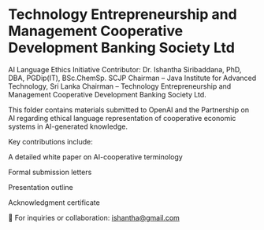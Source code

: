 # Technology Entrepreneurship and Management Cooperative Development Banking Society Ltd
AI Language Ethics Initiative
Contributor: Dr. Ishantha Siribaddana, PhD, DBA, PGDip(IT), BSc.ChemSp. SCJP
Chairman – Java Institute for Advanced Technology, Sri Lanka
Chairman – Technology Entrepreneurship and Management Cooperative Development Banking Society Ltd.

This folder contains materials submitted to OpenAI and the Partnership on AI regarding ethical language representation of cooperative economic systems in AI-generated knowledge.

Key contributions include:

A detailed white paper on AI-cooperative terminology

Formal submission letters

Presentation outline

Acknowledgment certificate

📧 For inquiries or collaboration: ishantha@gmail.com
